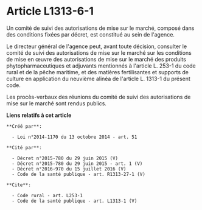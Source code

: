 # Article L1313-6-1

Un comité de suivi des autorisations de mise sur le marché, composé dans des conditions fixées par décret, est constitué au
sein de l'agence. 

Le directeur général de l'agence peut, avant toute décision, consulter le comité de suivi des autorisations de mise sur le
marché sur les conditions de mise en œuvre des autorisations de mise sur le marché des produits phytopharmaceutiques et
adjuvants mentionnés à l'article L. 253-1 du code rural et de la pêche maritime, et des matières fertilisantes et supports de
culture en application du neuvième alinéa de l'article L. 1313-1 du présent code. 

Les procès-verbaux des réunions du comité de suivi des autorisations de mise sur le marché sont rendus publics.

**Liens relatifs à cet article**

	**Créé par**:

	  - Loi n°2014-1170 du 13 octobre 2014 - art. 51

	**Cité par**:

	  - Décret n°2015-780 du 29 juin 2015 (V)
	  - Décret n°2015-780 du 29 juin 2015 - art. 1 (V)
	  - Décret n°2016-970 du 15 juillet 2016 (V)
	  - Code de la santé publique - art. R1313-27-1 (V)

	**Cite**:

	  - Code rural - art. L253-1
	  - Code de la santé publique - art. L1313-1 (V)
